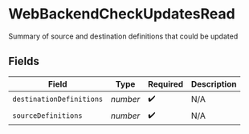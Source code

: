 # WebBackendCheckUpdatesRead

Summary of source and destination definitions that could be updated


## Fields

| Field                    | Type                     | Required                 | Description              |
| ------------------------ | ------------------------ | ------------------------ | ------------------------ |
| `destinationDefinitions` | *number*                 | :heavy_check_mark:       | N/A                      |
| `sourceDefinitions`      | *number*                 | :heavy_check_mark:       | N/A                      |